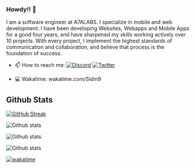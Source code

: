 
### Howdy!! 👋


I am a software engineer at A7ALABS.
I specialize in mobile and web development. I have been developing Websites, Webapps and Mobile Apps for a good four years, and have sharpened my skills working actively over 10 projects.
With every project, I implement the highest standards of communication and collaboration, and believe that process is the foundation of success. 

- 📫 How to reach me:   [![Discord](https://img.shields.io/badge/Discord-7289DA?style=for-the-badge&logo=discord&logoColor=white)](https://discord.com/users/sidm9#9831)  [![Twitter](https://img.shields.io/badge/Twitter-1DA1F2?style=for-the-badge&logo=twitter&logoColor=white)](https://twitter.com/sidm_9)

- 💻 Wakatime: wakatime.com/Sidm9 


## Github Stats
[![GitHub Streak](https://streak-stats.demolab.com?user=sidm9&theme=violet-dark&card_width=500)](https://git.io/streak-stats)

![Github stats](https://github-readme-stats.vercel.app/api?username=sidm9)

![Github stats](https://cr-ss-service.azurewebsites.net/api/ScreenShot?widget=summary&username=sidm9)

![Github stats](https://cr-skills-chart-widget.azurewebsites.net/api/api?username=sidm9)

[![wakatime](https://wakatime.com/badge/user/64e33ca6-190f-476e-a2b0-ac96e94cb6ae.svg)](https://wakatime.com/@64e33ca6-190f-476e-a2b0-ac96e94cb6ae)

